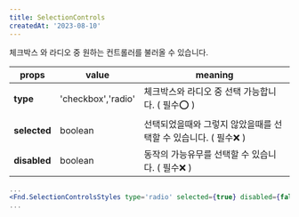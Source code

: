 ```yaml
---
title: SelectionControls
createdAt: '2023-08-10'
---
```


체크박스 와 라디오 중 원하는 컨트롤러를 불러올 수 있습니다.

| props        | value              | meaning                                                         |
| ------------ | ------------------ | --------------------------------------------------------------- |
| **type**     | 'checkbox','radio' | 체크박스와 라디오 중 선택 가능합니다. ( 필수⭕ )                |
| **selected** | boolean            | 선택되었을때와 그렇지 않았을때를 선택할 수 있습니다. ( 필수❌ ) |
| **disabled** | boolean            | 동작의 가능유무를 선택할 수 있습니다. ( 필수❌ )                |

```jsx
...
<Fnd.SelectionControlsStyles type='radio' selected={true} disabled={false} />
...
```
